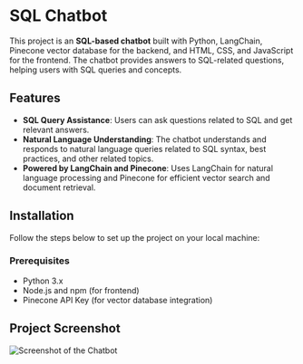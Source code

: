 # SQL Chatbot

This project is an **SQL-based chatbot** built with Python, LangChain, Pinecone vector database for the backend, and HTML, CSS, and JavaScript for the frontend. The chatbot provides answers to SQL-related questions, helping users with SQL queries and concepts.

## Features

- **SQL Query Assistance**: Users can ask questions related to SQL and get relevant answers.
- **Natural Language Understanding**: The chatbot understands and responds to natural language queries related to SQL syntax, best practices, and other related topics.
- **Powered by LangChain and Pinecone**: Uses LangChain for natural language processing and Pinecone for efficient vector search and document retrieval.

## Installation

Follow the steps below to set up the project on your local machine:

### Prerequisites

- Python 3.x
- Node.js and npm (for frontend)
- Pinecone API Key (for vector database integration)

## Project Screenshot

![Screenshot of the Chatbot](assets/)
